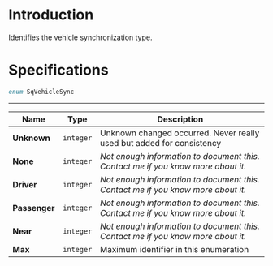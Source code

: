 # Introduction

Identifies the vehicle synchronization type.

# Specifications

```D
enum SqVehicleSync
```

----

| Name | Type | Description |
|---|---|---|
| **Unknown** | `integer` | Unknown changed occurred. Never really used but added for consistency |
| **None** | `integer` | *Not enough information to document this. Contact me if you know more about it.* |
| **Driver** | `integer` | *Not enough information to document this. Contact me if you know more about it.* |
| **Passenger** | `integer` | *Not enough information to document this. Contact me if you know more about it.* |
| **Near** | `integer` | *Not enough information to document this. Contact me if you know more about it.* |
| **Max** | `integer` | Maximum identifier in this enumeration |
